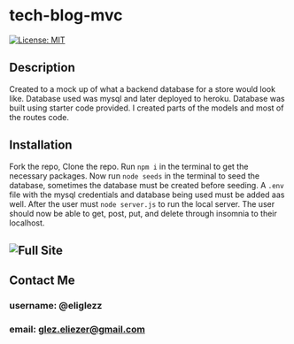 # tech-blog-mvc
[![License: MIT](https://img.shields.io/badge/License-MIT-blue.svg)](https://opensource.org/licenses/MIT)<br>

## Description
Created to a mock up of what a backend database for a store would look like. Database used was mysql and later deployed to heroku. Database was built using starter code provided. I created parts of the models and most of the routes code.<br>
## Installation
Fork the repo, Clone the repo. Run `npm i` in the terminal to get the necessary packages. Now run `node seeds` in the terminal to seed the database, sometimes the database must be created before seeding. A `.env` file with the mysql credentials and database being used must be added aas well. After the user must `node server.js` to run the local server. The user should now be able to get, post, put, and delete through insomnia to their localhost.<br>
## ![Full Site](https://elis-e-commerce-db.herokuapp.com/)
## Contact Me <br>
### username: @eliglezz<br>
### email: glez.eliezer@gmail.com<br>
